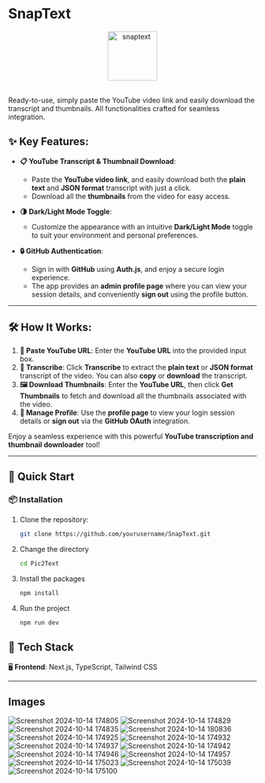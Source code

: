 # SnapText

<div align=center>
  <img src="https://github.com/user-attachments/assets/9b433944-c85e-443d-a20c-410e13a111ec" alt="snaptext" width=100 height=100 />
</div>

<br />

Ready-to-use, simply paste the YouTube video link and easily download the transcript and thumbnails. All functionalities crafted for seamless integration.

## ✨ Key Features:

- **📋 YouTube Transcript & Thumbnail Download**:  
   - Paste the **YouTube video link**, and easily download both the **plain text** and **JSON format** transcript with just a click.  
   - Download all the **thumbnails** from the video for easy access.

- **🌗 Dark/Light Mode Toggle**:  
   - Customize the appearance with an intuitive **Dark/Light Mode** toggle to suit your environment and personal preferences.

- **🔒 GitHub Authentication**:  
   - Sign in with **GitHub** using **Auth.js**, and enjoy a secure login experience.  
   - The app provides an **admin profile page** where you can view your session details, and conveniently **sign out** using the profile button.

---

## 🛠️ How It Works:

1. **🔗 Paste YouTube URL**: Enter the **YouTube URL** into the provided input box.
2. **📝 Transcribe**: Click **Transcribe** to extract the **plain text** or **JSON format** transcript of the video. You can also **copy** or **download** the transcript.
3. **🖼️ Download Thumbnails**: Enter the **YouTube URL**, then click **Get Thumbnails** to fetch and download all the thumbnails associated with the video.
4. **👤 Manage Profile**: Use the **profile page** to view your login session details or **sign out** via the **GitHub OAuth** integration.

Enjoy a seamless experience with this powerful **YouTube transcription and thumbnail downloader** tool!

---

## 🚀 Quick Start

### 📦 Installation

1. Clone the repository:
   ```bash
   git clone https://github.com/yourusername/SnapText.git
   ```
2. Change the directory
   ```bash
   cd Pic2Text
   ```
3. Install the packages
   ```bash
   npm install
   ```
4. Run the project
   ```bash
   npm run dev
   ```
   
## 🧰 Tech Stack
🖥️ **Frontend**: Next.js, TypeScript, Tailwind CSS  

---

## Images

![Screenshot 2024-10-14 174805](https://github.com/user-attachments/assets/8bc95796-4021-411d-bbc0-cdf925a54d2a)
![Screenshot 2024-10-14 174829](https://github.com/user-attachments/assets/1247aac1-4baf-40d0-98d0-6b5bcee57fe9)
![Screenshot 2024-10-14 174835](https://github.com/user-attachments/assets/ff2fff08-2e31-40d6-926c-3d9c486a8b21)
![Screenshot 2024-10-14 180836](https://github.com/user-attachments/assets/4a2de420-1b45-4288-b085-834a48817497)
![Screenshot 2024-10-14 174925](https://github.com/user-attachments/assets/77a5eee3-d6a1-40a7-8569-0156798869b0)
![Screenshot 2024-10-14 174932](https://github.com/user-attachments/assets/5cc7d226-a167-4f8c-bf90-3ddbacacf448)
![Screenshot 2024-10-14 174937](https://github.com/user-attachments/assets/55cdda35-56d4-4c42-a6f8-535951df1cb0)
![Screenshot 2024-10-14 174942](https://github.com/user-attachments/assets/e085ddd1-3089-408c-aed9-48d49e00f3de)
![Screenshot 2024-10-14 174946](https://github.com/user-attachments/assets/d7511c49-b429-472a-b923-495680e6a6f7)
![Screenshot 2024-10-14 174957](https://github.com/user-attachments/assets/0702bdee-4849-4ba3-8101-d35b1237b766)
![Screenshot 2024-10-14 175023](https://github.com/user-attachments/assets/9714e46a-f13f-4b1a-99b6-64a5864efe7c)
![Screenshot 2024-10-14 175039](https://github.com/user-attachments/assets/4d8e5731-5b68-428c-87b8-e2840a786dde)
![Screenshot 2024-10-14 175100](https://github.com/user-attachments/assets/2789e7fb-6438-48e7-81b0-9216218d8e2a)
